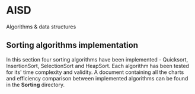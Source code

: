 # AISD
Algorithms &amp; data structures

## Sorting algorithms implementation

In this section four sorting algorithms have been implemented - Quicksort, InsertionSort, SelectionSort and HeapSort.
Each algorithm has been tested for its' time complexity and validity. A document containing all the charts and efficiency comparison between implemented algorithms can be
found in the **Sorting** directory.
